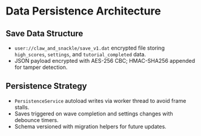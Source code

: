 # Data Persistence Architecture
## Save Data Structure
- `user://claw_and_snackle/save_v1.dat` encrypted file storing `high_scores`, `settings`, and `tutorial_completed` data.
- JSON payload encrypted with AES-256 CBC; HMAC-SHA256 appended for tamper detection.

## Persistence Strategy
- `PersistenceService` autoload writes via worker thread to avoid frame stalls.
- Saves triggered on wave completion and settings changes with debounce timers.
- Schema versioned with migration helpers for future updates.
